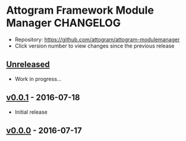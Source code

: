 # Attogram Framework Module Manager CHANGELOG

- Repository: <https://github.com/attogram/attogram-modulemanager>
- Click version number to view changes since the previous release

## [Unreleased]

- Work in progress...

## [v0.0.1] - 2016-07-18

- Initial release

## [v0.0.0] - 2016-07-17

[Unreleased]: https://github.com/attogram/attogram-modulemanager/compare/v0.0.1...HEAD
[v0.0.1]: https://github.com/attogram/attogram-modulemanager/compare/45b4c2...v0.0.1
[v0.0.0]: https://github.com/attogram/attogram-modulemanager/tree/45b4c2
